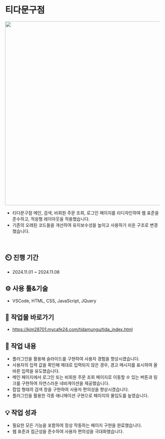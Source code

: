 # 티다문구점
<div align="center">
 <img src="https://github.com/user-attachments/assets/72aad7c7-0a27-4c2e-9500-b3389640e550" width= "600" height="600"/>
</div>

 - 티다문구점 메인, 검색, 비회원 주문 조회, 로그인 페이지를 리디자인하여 웹 표준을 준수하고, 적응형 레이아웃을 적용했습니다.
 - 기존의 오래된 코드들을 개선하여 유지보수성을 높이고 사용하기 쉬운 구조로 변경했습니다.
<br>

## ⏲️ 진행 기간 
 - 2024.11.01 ~ 2024.11.08
## ⚙️ 사용 툴&기술
 - VSCode, HTML, CSS, JavaScript, JQuery
## 🛫 작업물 바로가기
 - https://kim28701.mycafe24.com/tidamungu/tida_index.html
## 📝 작업 내용
 - 플러그인을 활용해 슬라이드를 구현하여 사용자 경험을 향상시켰습니다.
 - 사용자의 입력 값을 확인해 제대로 입력되지 않은 경우, 경고 메시지를 표시하여 올바른 입력을 유도했습니다.
 - 메인 페이지에서 로그인 또는 비회원 주문 조회 페이지로 이동할 수 있는 버튼과 링크를 구현하여 자연스러운 네비게이션을 제공했습니다.
 - 팝업 형태의 검색 창을 구현하여 사용자 편의성을 향상시켰습니다.
 - 플러그인을 활용한 각종 애니메이션 구현으로 페이지의 몰입도를 높였습니다.
## 💡 작업 성과
 - 필요한 모든 기능을 포함하여 정상 작동하는 페이지 구현을 완료했습니다.
 - 웹 표준과 접근성을 준수하여 사용자 편의성을 극대화했습니다.
